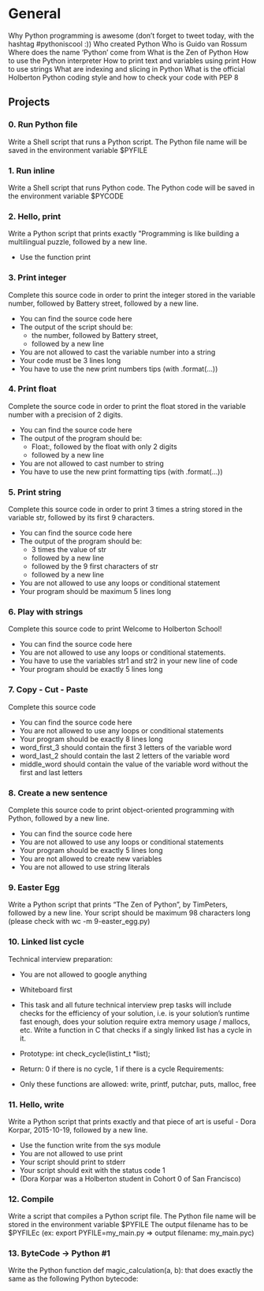 # General

Why Python programming is awesome (don’t forget to tweet today, with the hashtag #pythoniscool :))
Who created Python
Who is Guido van Rossum
Where does the name ‘Python’ come from
What is the Zen of Python
How to use the Python interpreter
How to print text and variables using print
How to use strings
What are indexing and slicing in Python
What is the official Holberton Python coding style and how to check your code with PEP 8

## Projects

### 0. Run Python file

Write a Shell script that runs a Python script.
The Python file name will be saved in the environment variable $PYFILE

### 1. Run inline

Write a Shell script that runs Python code.
The Python code will be saved in the environment variable $PYCODE

### 2. Hello, print

Write a Python script that prints exactly "Programming is like building a multilingual puzzle, followed by a new line.

- Use the function print

### 3. Print integer

Complete this source code in order to print the integer stored in the variable number, followed by Battery street, followed by a new line.

- You can find the source code here
- The output of the script should be:
    - the number, followed by Battery street,
    - followed by a new line
- You are not allowed to cast the variable number into a string
- Your code must be 3 lines long
- You have to use the new print numbers tips (with .format(...))

### 4. Print float 

Complete the source code in order to print the float stored in the variable number with a precision of 2 digits.

- You can find the source code here
- The output of the program should be:
    - Float:, followed by the float with only 2 digits
    - followed by a new line
- You are not allowed to cast number to string
- You have to use the new print formatting tips (with .format(...))

### 5. Print string

Complete this source code in order to print 3 times a string stored in the variable str, followed by its first 9 characters.

- You can find the source code here
- The output of the program should be:
    - 3 times the value of str
    - followed by a new line
    - followed by the 9 first characters of str
    - followed by a new line
- You are not allowed to use any loops or conditional statement
- Your program should be maximum 5 lines long

### 6. Play with strings

Complete this source code to print Welcome to Holberton School!

- You can find the source code here
- You are not allowed to use any loops or conditional statements.
- You have to use the variables str1 and str2 in your new line of code
- Your program should be exactly 5 lines long

### 7. Copy - Cut - Paste

Complete this source code

- You can find the source code here
- You are not allowed to use any loops or conditional statements
- Your program should be exactly 8 lines long
- word_first_3 should contain the first 3 letters of the variable word
- word_last_2 should contain the last 2 letters of the variable word
- middle_word should contain the value of the variable word without the first and last letters

### 8. Create a new sentence 

Complete this source code to print object-oriented programming with Python, followed by a new line.

- You can find the source code here
- You are not allowed to use any loops or conditional statements
- Your program should be exactly 5 lines long
- You are not allowed to create new variables
- You are not allowed to use string literals

### 9. Easter Egg 

Write a Python script that prints “The Zen of Python”, by TimPeters, followed by a new line.
Your script should be maximum 98 characters long (please check with wc -m 9-easter_egg.py)

### 10. Linked list cycle

Technical interview preparation:

- You are not allowed to google anything
- Whiteboard first
- This task and all future technical interview prep tasks will include checks for the efficiency of your solution, i.e. is your solution’s runtime fast enough, does your solution require extra memory usage / mallocs, etc.
Write a function in C that checks if a singly linked list has a cycle in it.

- Prototype: int check_cycle(listint_t *list);
- Return: 0 if there is no cycle, 1 if there is a cycle
Requirements:

- Only these functions are allowed: write, printf, putchar, puts, malloc, free

### 11. Hello, write

Write a Python script that prints exactly and that piece of art is useful - Dora Korpar, 2015-10-19, followed by a new line.

- Use the function write from the sys module
- You are not allowed to use print
- Your script should print to stderr
- Your script should exit with the status code 1
- (Dora Korpar was a Holberton student in Cohort 0 of San Francisco)

### 12. Compile

Write a script that compiles a Python script file.
The Python file name will be stored in the environment variable $PYFILE
The output filename has to be $PYFILEc (ex: export PYFILE=my_main.py => output filename: my_main.pyc)

### 13. ByteCode -> Python #1

Write the Python function def magic_calculation(a, b): that does exactly the same as the following Python bytecode: